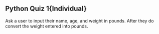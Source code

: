 ## Python Quiz 1{Individual}

Ask a user to input their name, age, and weight in pounds. 
After they do convert the weight entered into pounds. 
